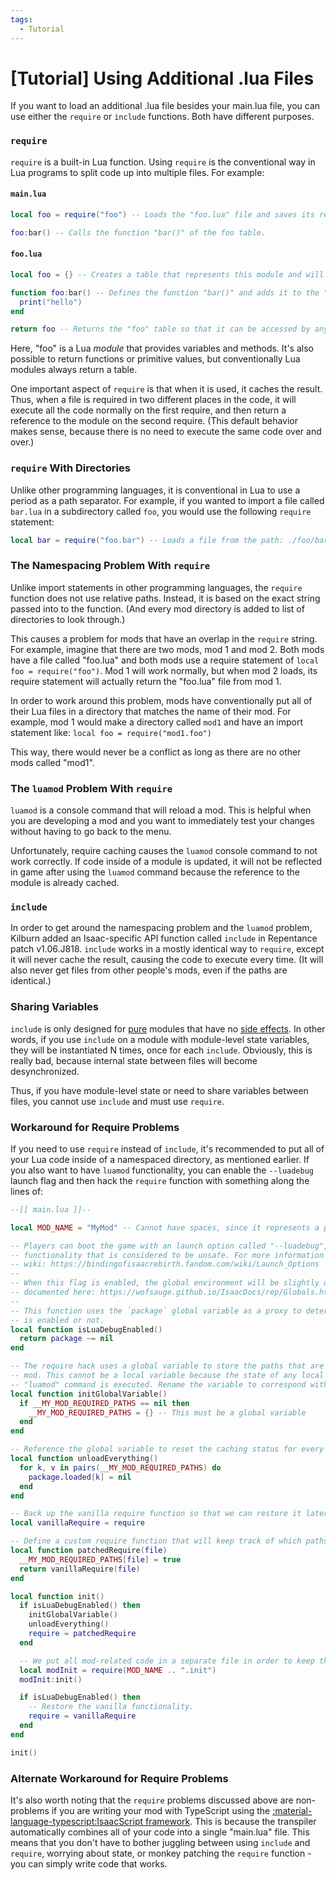 ```yaml
---
tags:
  - Tutorial
---
```

# [Tutorial] Using Additional .lua Files

If you want to load an additional .lua file besides your main.lua file, you can use either the `require` or `include` functions. Both have different purposes.

### `require`

`require` is a built-in Lua function. Using `require` is the conventional way in Lua programs to split code up into multiple files. For example:

#### `main.lua`

```lua
local foo = require("foo") -- Loads the "foo.lua" file and saves its return value into the variable "foo".

foo:bar() -- Calls the function "bar()" of the foo table.
```

#### `foo.lua`

```lua
local foo = {} -- Creates a table that represents this module and will be returned later.

function foo:bar() -- Defines the function "bar()" and adds it to the "foo" table.
  print("hello")
end

return foo -- Returns the "foo" table so that it can be accessed by anything that imports this file .
```

Here, "foo" is a Lua *module* that provides variables and methods. It's also possible to return functions or primitive values, but conventionally Lua modules always return a table.

One important aspect of `require` is that when it is used, it caches the result. Thus, when a file is required in two different places in the code, it will execute all the code normally on the first require, and then return a reference to the module on the second require. (This default behavior makes sense, because there is no need to execute the same code over and over.)

### `require` With Directories

Unlike other programming languages, it is conventional in Lua to use a period as a path separator. For example, if you wanted to import a file called `bar.lua` in a subdirectory called `foo`, you would use the following `require` statement:

```lua
local bar = require("foo.bar") -- Loads a file from the path: ./foo/bar.lua
```

### The Namespacing Problem With `require`

Unlike import statements in other programming languages, the `require` function does not use relative paths. Instead, it is based on the exact string passed into to the function. (And every mod directory is added to list of directories to look through.)

This causes a problem for mods that have an overlap in the `require` string. For example, imagine that there are two mods, mod 1 and mod 2. Both mods have a file called "foo.lua" and both mods use a require statement of `local foo = require("foo")`. Mod 1 will work normally, but when mod 2 loads, its require statement will actually return the "foo.lua" file from mod 1.

In order to work around this problem, mods have conventionally put all of their Lua files in a directory that matches the name of their mod. For example, mod 1 would make a directory called `mod1` and have an import statement like: `local foo = require("mod1.foo")`

This way, there would never be a conflict as long as there are no other mods called "mod1".

### The `luamod` Problem With `require`

`luamod` is a console command that will reload a mod. This is helpful when you are developing a mod and you want to immediately test your changes without having to go back to the menu.

Unfortunately, require caching causes the `luamod` console command to not work correctly. If code inside of a module is updated, it will not be reflected in game after using the `luamod` command because the reference to the module is already cached.

### `include`

In order to get around the namespacing problem and the `luamod` problem, Kilburn added an Isaac-specific API function called `include` in Repentance patch v1.06.J818. `include` works in a mostly identical way to `require`, except it will never cache the result, causing the code to execute every time. (It will also never get files from other people's mods, even if the paths are identical.)

### Sharing Variables

`include` is only designed for [pure](https://en.wikipedia.org/wiki/Pure_function) modules that have no [side effects](https://en.wikipedia.org/wiki/Side_effect_(computer_science)). In other words, if you use `include` on a module with module-level state variables, they will be instantiated N times, once for each `include`. Obviously, this is really bad, because internal state between files will become desynchronized.

Thus, if you have module-level state or need to share variables between files, you cannot use `include` and must use `require`.

### Workaround for Require Problems

If you need to use `require` instead of `include`, it's recommended to put all of your Lua code inside of a namespaced directory, as mentioned earlier. If you also want to have `luamod` functionality, you can enable the `--luadebug` launch flag and then hack the `require` function with something along the lines of:

```lua
--[[ main.lua ]]--

local MOD_NAME = "MyMod" -- Cannot have spaces, since it represents a path.

-- Players can boot the game with an launch option called "--luadebug", which will enable additional
-- functionality that is considered to be unsafe. For more information about this flag, see the
-- wiki: https://bindingofisaacrebirth.fandom.com/wiki/Launch_Options
--
-- When this flag is enabled, the global environment will be slightly different. The differences are
-- documented here: https://wofsauge.github.io/IsaacDocs/rep/Globals.html
--
-- This function uses the `package` global variable as a proxy to determine if the "--luadebug" flag
-- is enabled or not.
local function isLuaDebugEnabled()
  return package ~= nil
end

-- The require hack uses a global variable to store the paths that are cached for this particular
-- mod. This cannot be a local variable because the state of any local variables is lost when the
-- "luamod" command is executed. Rename the variable to correspond with the name of your mod.
local function initGlobalVariable()
  if __MY_MOD_REQUIRED_PATHS == nil then
    __MY_MOD_REQUIRED_PATHS = {} -- This must be a global variable
  end
end

-- Reference the global variable to reset the caching status for every path used in the mod.
local function unloadEverything()
  for k, v in pairs(__MY_MOD_REQUIRED_PATHS) do
    package.loaded[k] = nil
  end
end

-- Back up the vanilla require function so that we can restore it later.
local vanillaRequire = require

-- Define a custom require function that will keep track of which paths are required.
local function patchedRequire(file)
  __MY_MOD_REQUIRED_PATHS[file] = true
  return vanillaRequire(file)
end

local function init()
  if isLuaDebugEnabled() then
    initGlobalVariable()
    unloadEverything()
    require = patchedRequire
  end

  -- We put all mod-related code in a separate file in order to keep the hack code separated.
  local modInit = require(MOD_NAME .. ".init")
  modInit:init()

  if isLuaDebugEnabled() then
    -- Restore the vanilla functionality.
    require = vanillaRequire
  end
end

init()
```

### Alternate Workaround for Require Problems

It's also worth noting that the `require` problems discussed above are non-problems if you are writing your mod with TypeScript using the [:material-language-typescript:IsaacScript framework](https://isaacscript.github.io/). This is because the transpiler automatically combines all of your code into a single "main.lua" file. This means that you don't have to bother juggling between using `include` and `require`, worrying about state, or monkey patching the `require` function - you can simply write code that works.

